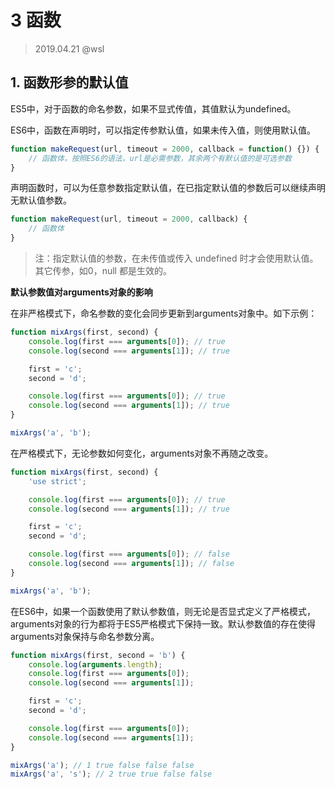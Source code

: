 # 3 函数

> 2019.04.21 @wsl 

## 1. 函数形参的默认值

ES5中，对于函数的命名参数，如果不显式传值，其值默认为undefined。

ES6中，函数在声明时，可以指定传参默认值，如果未传入值，则使用默认值。

```javascript
function makeRequest(url, timeout = 2000, callback = function() {}) {
    // 函数体，按照ES6的语法，url是必需参数，其余两个有默认值的是可选参数
}
```

声明函数时，可以为任意参数指定默认值，在已指定默认值的参数后可以继续声明无默认值参数。

```javascript
function makeRequest(url, timeout = 2000, callback) {
    // 函数体
}
```

> 注：指定默认值的参数，在未传值或传入 undefined 时才会使用默认值。其它传参，如0，null 都是生效的。

**默认参数值对arguments对象的影响**

在非严格模式下，命名参数的变化会同步更新到arguments对象中。如下示例：

```javascript
function mixArgs(first, second) {
    console.log(first === arguments[0]); // true
    console.log(second === arguments[1]); // true

    first = 'c';
    second = 'd';

    console.log(first === arguments[0]); // true
    console.log(second === arguments[1]); // true
}

mixArgs('a', 'b');
```

在严格模式下，无论参数如何变化，arguments对象不再随之改变。

```javascript
function mixArgs(first, second) {
    'use strict';

    console.log(first === arguments[0]); // true
    console.log(second === arguments[1]); // true

    first = 'c';
    second = 'd';

    console.log(first === arguments[0]); // false
    console.log(second === arguments[1]); // false
}

mixArgs('a', 'b');
```

在ES6中，如果一个函数使用了默认参数值，则无论是否显式定义了严格模式，arguments对象的行为都将于ES5严格模式下保持一致。默认参数值的存在使得arguments对象保持与命名参数分离。

```javascript
function mixArgs(first, second = 'b') {
    console.log(arguments.length);
    console.log(first === arguments[0]);
    console.log(second === arguments[1]);

    first = 'c';
    second = 'd';

    console.log(first === arguments[0]);
    console.log(second === arguments[1]);
}

mixArgs('a'); // 1 true false false false
mixArgs('a', 's'); // 2 true true false false
```

